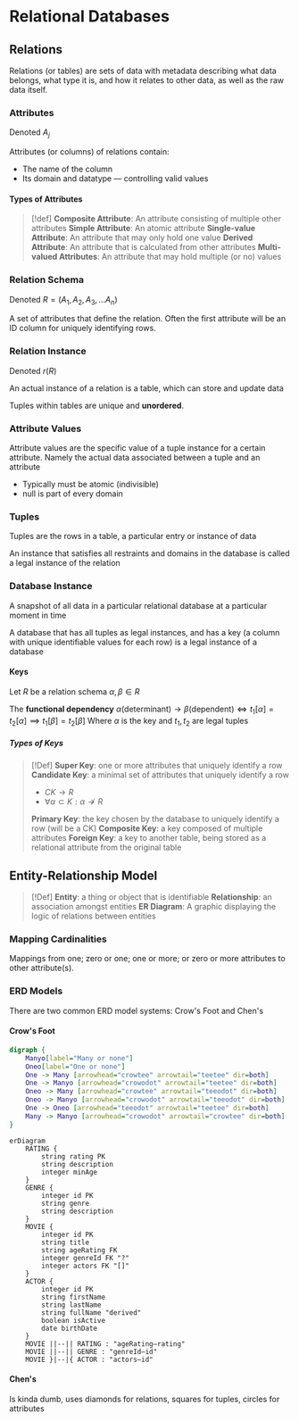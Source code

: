 # Relational Databases

## Relations

Relations (or tables) are sets of data with metadata describing what data belongs, what type it is, and how it relates to other data, as well as the raw data itself.

### Attributes

Denoted $A_j$

Attributes (or columns) of relations contain:
- The name of the column
- Its domain and datatype — controlling valid values

#### Types of Attributes

> [!def]
> **Composite Attribute**: An attribute consisting of multiple other attributes
> **Simple Attribute**: An atomic attribute
> **Single-value Attribute**: An attribute that may only hold one value
> **Derived Attribute**: An attribute that is calculated from other attributes
> **Multi-valued Attributes**: An attribute that may hold multiple (or no) values

### Relation Schema

Denoted $R=(A_{1}, A_{2}, A_{3}, ... A_{n})$

A set of attributes that define the relation. Often the first attribute will be an ID column for uniquely identifying rows.

### Relation Instance

Denoted $r(R)$

An actual instance of a relation is a table, which can store and update data

Tuples within tables are unique and **unordered**.

### Attribute Values

Attribute values are the specific value of a tuple instance for a certain attribute. Namely the actual data associated between a tuple and an attribute

- Typically must be atomic (indivisible)
- null is part of every domain

### Tuples

Tuples are the rows in a table, a particular entry or instance of data

An instance that satisfies all restraints and domains in the database is called a legal instance of the relation

### Database Instance

A snapshot of all data in a particular relational database at a particular moment in time

A database that has all tuples as legal instances, and has a key (a column with unique identifiable values for each row) is a legal instance of a database

#### Keys

Let $R$ be a relation schema
$\alpha, \beta\in R$

The **functional dependency**
$\alpha(\text{determinant})\to\beta(\text{dependent})\iff t_1[\alpha]=t_2[\alpha]\implies t_1[\beta]=t_2[\beta]$
Where $\alpha$ is the key and $t_1,t_2$ are legal tuples

##### Types of Keys

> [!Def]
> **Super Key**: one or more attributes that uniquely identify a row
> **Candidate Key**: a minimal set of attributes that uniquely identify a row
> - $CK\to R$
> - $\forall \alpha\subset K:\alpha\not\to R$
> 
> **Primary Key**: the key chosen by the database to uniquely identify a row (will be a CK)
> **Composite Key**: a key composed of multiple attributes
> **Foreign Key**: a key to another table, being stored as a relational attribute from the original table

## Entity-Relationship Model

> [!Def]
> **Entity**: a thing or object that is identifiable
> **Relationship**: an association amongst entities
> **ER Diagram**: A graphic displaying the logic of relations between entities

### Mapping Cardinalities

Mappings from one; zero or one; one or more; or zero or more attributes to other attribute(s).

### ERD Models

There are two common ERD model systems: Crow's Foot and Chen's

#### Crow's Foot

```dot
digraph {
	Manyo[label="Many or none"]
	Oneo[label="One or none"]
	One -> Many [arrowhead="crowtee" arrowtail="teetee" dir=both]
	One -> Manyo [arrowhead="crowodot" arrowtail="teetee" dir=both]
	Oneo -> Many [arrowhead="crowtee" arrowtail="teeodot" dir=both]
	Oneo -> Manyo [arrowhead="crowodot" arrowtail="teeodot" dir=both]
	One -> Oneo [arrowhead="teeodot" arrowtail="teetee" dir=both]
	Many -> Manyo [arrowhead="crowodot" arrowtail="crowtee" dir=both]
}
```

```mermaid
erDiagram
    RATING {
        string rating PK
        string description
        integer minAge
    }
    GENRE {
        integer id PK
        string genre
        string description
    }
    MOVIE {
        integer id PK
        string title
        string ageRating FK
        integer genreId FK "?"
        integer actors FK "[]"
    }
    ACTOR {
	    integer id PK
	    string firstName
	    string lastName
	    string fullName "derived"
	    boolean isActive
	    date birthDate
    }
	MOVIE ||--|| RATING : "ageRating—rating"
	MOVIE ||--|| GENRE : "genreId—id"
	MOVIE }|--|{ ACTOR : "actors—id"
```

#### Chen's

Is kinda dumb, uses diamonds for relations, squares for tuples, circles for attributes

